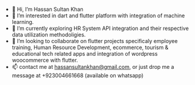 - 👋 Hi, I’m Hassan Sultan Khan
- 👀 I’m interested in dart and flutter platform with integration of machine learning.
- 🌱 I’m currently exploring HR System API integration and their respective data utilization methodoligies.
- 💞️ I’m looking to collaborate on flutter projects specificaly employee training, Human Resource Development, ecommerce, tourism & educational tech related apps and integration of wordpress woocommerce with flutter.
- 📫 contact me at hassansultankhan@gmail.com, or just drop me a message at +923004661668 (available on whatsapp)


